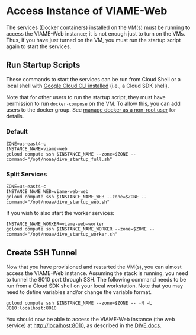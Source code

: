 # Access Instance of VIAME-Web

The services (Docker containers) installed on the VM(s) must be running to access the VIAME-Web instance; it is not enough just to turn on the VMs. Thus, if you have just turned on the VM, you must run the startup script again to start the services. 

## Run Startup Scripts

These commands to start the services can be run from Cloud Shell or a local shell with [Google Cloud CLI installed](deployment-general.md) (i.e., a Cloud SDK shell).

Note that for other users to run the startup script, they must have permission to run `docker-compose` on the VM. To allow this, you can add users to the docker group. See [manage docker as a non-root user](https://docs.docker.com/engine/install/linux-postinstall/#manage-docker-as-a-non-root-user) for details.

### Default
```shell
ZONE=us-east4-c
INSTANCE_NAME=viame-web
gcloud compute ssh $INSTANCE_NAME --zone=$ZONE --command="/opt/noaa/dive_startup_full.sh"
```

### Split Services
```shell
ZONE=us-east4-c
INSTANCE_NAME_WEB=viame-web-web
gcloud compute ssh $INSTANCE_NAME_WEB --zone=$ZONE --command="/opt/noaa/dive_startup_web.sh"
```

If you wish to also start the worker services:

```shell
INSTANCE_NAME_WORKER=viame-web-worker
gcloud compute ssh $INSTANCE_NAME_WORKER --zone=$ZONE --command="/opt/noaa/dive_startup_worker.sh"
```

## Create SSH Tunnel

Now that you have provisioned and restarted the VM(s), you can almost access the VIAME-Web instance. Assuming the stack is running, you need to tunnel the 8010 port through SSH. The following command needs to be run from a Cloud SDK shell on your local workstation. Note that you may need to define variables and/or change the variable format.

```shell
gcloud compute ssh $INSTANCE_NAME --zone=$ZONE -- -N -L 8010:localhost:8010
```

You should now be able to access the VIAME-Web instance (the web service) at <http://localhost:8010>, as described in the [DIVE docs](https://kitware.github.io/dive/Deployment-Docker-Compose/#basic-deployment).
